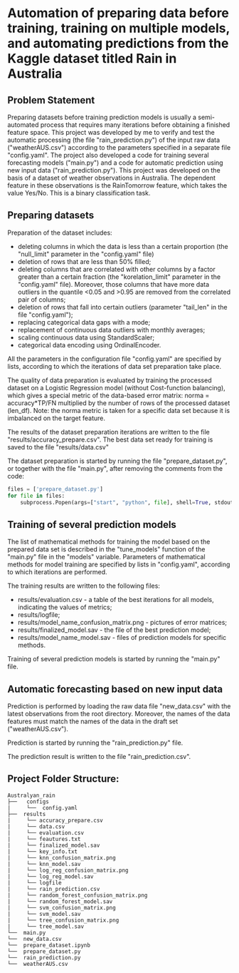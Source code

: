 # Automation of preparing data before training, training on multiple models, and automating predictions from the Kaggle dataset titled Rain in Australia 

## Problem Statement

Preparing datasets before training prediction models is usually a semi-automated process that requires many iterations before obtaining a finished feature space. This project was developed by me to verify and test the automatic processing (the file "rain_prediction.py") of the input raw data ("weatherAUS.csv") according to the parameters specified in a separate file "config.yaml". The project also developed a code for training several forecasting models ("main.py") and a code for automatic prediction using new input data ("rain_prediction.py"). 
This project was developed on the basis of a dataset of weather observations in Australia. The dependent feature in these observations is the RainTomorrow feature, which takes the value Yes/No. This is a binary classification task.

## Preparing datasets

Preparation of the dataset includes:
- deleting columns in which the data is less than a certain proportion (the "null_limit" parameter in the "config.yaml" file)
- deletion of rows that are less than 50% filled;
- deleting columns that are correlated with other columns by a factor greater than a certain fraction (the "korelation_limit" parameter in the "config.yaml" file). Moreover, those columns that have more data outliers in the quantile <0.05 and >0.95 are removed from the correlated pair of columns;
- deletion of rows that fall into certain outliers (parameter "tail_len" in the file "config.yaml");
- replacing categorical data gaps with a mode;
- replacement of continuous data outliers with monthly averages;
- scaling continuous data using StandardScaler;
- categorical data encoding using OrdinalEncoder.

All the parameters in the configuration file "config.yaml" are specified by lists, according to which the iterations of data set preparation take place.

The quality of data preparation is evaluated by training the processed dataset on a Logistic Regression model (without Cost-function balancing), which gives a special metric of the data-based error matrix: norma = accuracy*TP/FN multiplied by the number of rows of the processed dataset (len_df). 
Note: the norma metric is taken for a specific data set because it is imbalanced on the target feature.

The results of the dataset preparation iterations are written to the file "results/accuracy_prepare.csv". The best data set ready for training is saved to the file "results/data.csv"

The dataset preparation is started by running the file "prepare_dataset.py", or together with the file "main.py", after removing the comments from the code:

```python
files = ['prepare_dataset.py']
for file in files:
    subprocess.Popen(args=["start", "python", file], shell=True, stdout=subprocess.PIPE)
```

## Training of several prediction models

The list of mathematical methods for training the model based on the prepared data set is described in the "tune_models" function of the "main.py" file in the "models" variable.
Parameters of mathematical methods for model training are specified by lists in "config.yaml", according to which iterations are performed.

The training results are written to the following files:
- results/evaluation.csv - a table of the best iterations for all models, indicating the values of metrics;
- results/logfile;
- results/model_name_confusion_matrix.png - pictures of error matrices;
- results/finalized_model.sav - the file of the best prediction model;
- results/model_name_model.sav - files of prediction models for specific methods.

Training of several prediction models is started by running the "main.py" file.

## Automatic forecasting based on new input data

Prediction is performed by loading the raw data file "new_data.csv" with the latest observations from the root directory. Moreover, the names of the data features must match the names of the data in the draft set ("weatherAUS.csv").

Prediction is started by running the "rain_prediction.py" file.

The prediction result is written to the file "rain_prediction.csv".

## Project Folder Structure:

```text
Australyan_rain 
├──   configs
|     └──  config.yaml
├──  results
|     └── accuracy_prepare.csv
|     └── data.csv
|     └── evaluation.csv
|     └── feautures.txt
|     └── finalized_model.sav
|     └── key_info.txt
|     └── knn_confusion_matrix.png
|     └── knn_model.sav
|     └── log_reg_confusion_matrix.png
|     └── log_reg_model.sav
|     └── logfile
|     └── rain_prediction.csv
|     └── random_forest_confusion_matrix.png
|     └── random_forest_model.sav
|     └── svm_confusion_matrix.png
|     └── svm_model.sav
|     └── tree_confusion_matrix.png
|     └── tree_model.sav
└──  main.py
└──  new_data.csv
└──  prepare_dataset.ipynb
└──  prepare_dataset.py
└──  rain_prediction.py
└──  weatherAUS.csv
```
